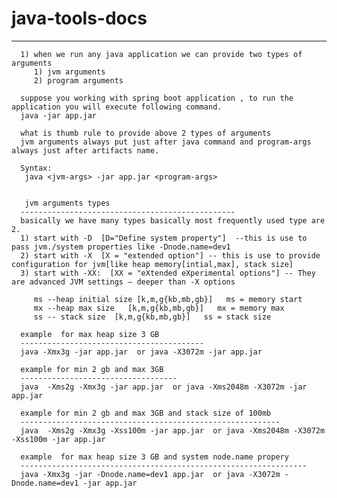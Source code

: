 # java-tools-docs
--------------------------
      1) when we run any java application we can provide two types of arguments
         1) jvm arguments
         2) program arguments
        
      suppose you working with spring boot application , to run the application you will execute following command.
      java -jar app.jar
      
      what is thumb rule to provide above 2 types of arguments
      jvm arguments always put just after java command and program-args always just after artifacts name.
      
      Syntax:
       java <jvm-args> -jar app.jar <program-args>
      
      
       jvm arguments types
      ------------------------------------------------
      basically we have many types basically most frequently used type are 2.
      1) start with -D  [D="Define system property"]  --this is use to pass jvm./system properties like -Dnode.name=dev1
      2) start with -X  [X = "extended option"] -- this is use to provide configuration for jvm[like heap memory[intial,max], stack size]
      3) start with -XX:  [XX = "eXtended eXperimental options"] -- They are advanced JVM settings — deeper than -X options
      
         ms --heap initial size [k,m,g{kb,mb,gb}]   ms = memory start
         mx --heap max size   [k,m,g{kb,mb,gb}]   mx = memory max
         ss -- stack size  [k,m,g{kb,mb,gb}]   ss = stack size
         
      example  for max heap size 3 GB
      -----------------------------------------
      java -Xmx3g -jar app.jar  or java -X3072m -jar app.jar
      
      example for min 2 gb and max 3GB
      -----------------------------------
      java  -Xms2g -Xmx3g -jar app.jar  or java -Xms2048m -X3072m -jar app.jar
      
      example for min 2 gb and max 3GB and stack size of 100mb
      ----------------------------------------------------------
      java  -Xms2g -Xmx3g -Xss100m -jar app.jar  or java -Xms2048m -X3072m -Xss100m -jar app.jar
      
      example  for max heap size 3 GB and system node.name propery
      ----------------------------------------------------------------
      java -Xmx3g -jar -Dnode.name=dev1 app.jar  or java -X3072m -Dnode.name=dev1 -jar app.jar
      




